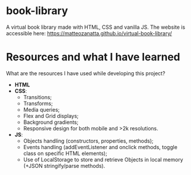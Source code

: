 # book-library
A virtual book library made with HTML, CSS and vanilla JS.
The website is accessible here: https://matteozanatta.github.io/virtual-book-library/

# Resources and what I have learned
What are the resources I have used while developing this project?
<br>
- <b>HTML</b>
- <b>CSS</b>: 
  - Transitions;
  - Transforms;
  - Media queries;
  - Flex and Grid displays;
  - Background gradients;
  - Responsive design for both mobile and >2k resolutions.
- <b>JS</b>:
  - Objects handling (constructors, properties, methods);
  - Events handling (addEventListener and onclick methods, toggle class on specific HTML elements);
  - Use of LocalStorage to store and retrieve Objects in local memory (+JSON stringify/parse methods).

